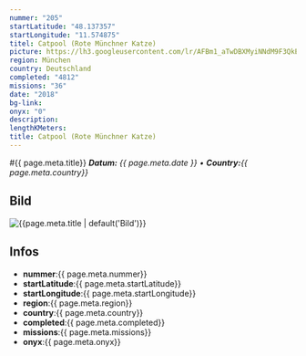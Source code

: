```yaml
---
nummer: "205"
startLatitude: "48.137357"
startLongitude: "11.574875"
titel: Catpool (Rote Münchner Katze)
picture: https://lh3.googleusercontent.com/lr/AFBm1_aTwDBXMyiNNdM9F3QkED1RYq9Fqtv9smuodwhv7zp9TEUH-_ByVAdf_R65x5thQGiqZHtj0PQhRszvdIBpSM8i8xMeUu_cy2Xdi94FGzi2NwNx5j-_7n_LkARKDyzIAbcs-Lp-x77qG7Wj-bBjEKDE-Ac3sba8q0CK-aJMMPOeaO0QTwg-065Gw0POQZH5aDnMtwtDbyhRiqBkSgu9aATjCXajOim2lLZtaRAWx7AI4qn41U5-GWT7ZwJf0SEYt1_xjMSqwQJDPa74UydCAUPPx09Sc7phEZP7MX9YmgX5pWKIsbVuIu_32NEPcQCvOAqlXt_9Wem1gw81yP0Yso5DpEiH4gLFGDtuKZCQHzjQMtEJw7q0Rj0pV49O0WAnGE2zPvMRjtv_QVxo9zX3y-i9zC_J5Dg-jLHxlkrBL-4syKVW0rFrXzIutzfqwUIgu7czAHlc_AKKkq5dB-HnMf4zj985erc-9PlonziDpTML0q82LBqIommQE3_jmcn4LIfZDtoI0fQCk7pGbJMEWK1QWKffY9benRO7gLDsRmF9xag7czvELdwhhEA75Di8pzAU4749Zswq4h9WIDkD0d_A9qRgC4Cb3dJTxDYpJ37oHe78lVg_BPMIV7M1Ij0KEXN0QO45t6ZwoBZ7PfZPV8haJX_5TUxQoWGf7cNz-vJe1jHCWRHkR0smXpSNCAQ1am1BA5mDOQp4nOslz-lfrzTAQLp1QUjnd0QNalirfkpUz4BFLyd55X6ULkc1rIgqzRI6dhX9pfNmleTh1hK3HL-mfM5kv3dmnt8FNGr0eBCcCPeYOMfBraeKAF20CL7Zcuqar93Y7rdaGQuu-2WevgOKqAyxtA8
region: München
country: Deutschland
completed: "4812"
missions: "36"
date: "2018"
bg-link: 
onyx: "0"
description: 
lengthKMeters: 
title: Catpool (Rote Münchner Katze)
---
```


#{{ page.meta.title}}
_**Datum:** {{ page.meta.date }} • **Country:**{{ page.meta.country}}_

## Bild
![{{page.meta.title | default('Bild')}}]({{page.meta.picture}})

## Infos
- **nummer**:{{ page.meta.nummer}}
- **startLatitude**:{{ page.meta.startLatitude}}
- **startLongitude**:{{ page.meta.startLongitude}}
- **region**:{{ page.meta.region}}
- **country**:{{ page.meta.country}}
- **completed**:{{ page.meta.completed}}
- **missions**:{{ page.meta.missions}}
- **onyx**:{{ page.meta.onyx}}

